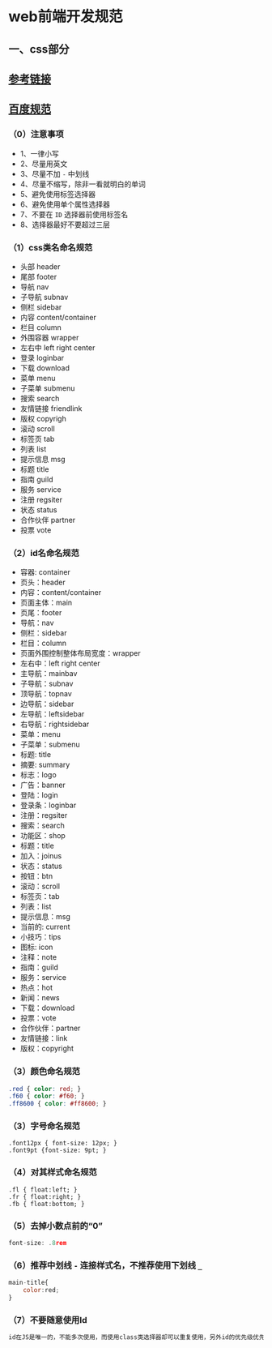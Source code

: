 # web前端开发规范
## 一、css部分
## [参考链接](http://nec.netease.com/standard/css-sort.html)
## [百度规范](https://github.com/fex-team/styleguide/blob/master/css.md)
### （0）注意事项
- 1、一律小写
- 2、尽量用英文
- 3、尽量不加 `-` 中划线
- 4、尽量不缩写，除非一看就明白的单词
- 5、避免使用标签选择器
- 6、避免使用单个属性选择器
- 7、不要在 `ID` 选择器前使用标签名
- 8、选择器最好不要超过三层
### （1）css类名命名规范
* 头部 header
* 尾部 footer
* 导航 nav
* 子导航 subnav
* 侧栏 sidebar
* 内容 content/container  
* 栏目 column
* 外围容器 wrapper
* 左右中 left right center
* 登录 loginbar
* 下载 download
* 菜单 menu
* 子菜单 submenu
* 搜索 search
* 友情链接 friendlink
* 版权 copyrigh
* 滚动 scroll
* 标签页 tab
* 列表 list
* 提示信息 msg
* 标题 title
* 指南 guild
* 服务 service
* 注册 regsiter
* 状态 status
* 合作伙伴 partner
* 投票 vote
### （2）id名命名规范
* 容器: container  
* 页头：header  
* 内容：content/container
* 页面主体：main  
* 页尾：footer  
* 导航：nav
* 侧栏：sidebar  
* 栏目：column  
* 页面外围控制整体布局宽度：wrapper
* 左右中：left right center
* 主导航：mainbav  
* 子导航：subnav
* 顶导航：topnav  
* 边导航：sidebar  
* 左导航：leftsidebar
* 右导航：rightsidebar  
* 菜单：menu  
* 子菜单：submenu
* 标题: title  
* 摘要: summary
* 标志：logo  
* 广告：banner  
* 登陆：login  
* 登录条：loginbar
* 注册：regsiter  
* 搜索：search  
* 功能区：shop
* 标题：title  
* 加入：joinus  
* 状态：status  
* 按钮：btn
* 滚动：scroll  
* 标签页：tab  
* 列表：list  
* 提示信息：msg
* 当前的: current  
* 小技巧：tips  
* 图标: icon  
* 注释：note
* 指南：guild 
* 服务：service  
* 热点：hot  
* 新闻：news
* 下载：download  
* 投票：vote  
* 合作伙伴：partner
* 友情链接：link  
* 版权：copyright
### （3）颜色命名规范
```css
.red { color: red; }
.f60 { color: #f60; }
.ff8600 { color: #ff8600; }
```
### （3）字号命名规范
```
.font12px { font-size: 12px; }
.font9pt {font-size: 9pt; }
```
### （4）对其样式命名规范
```
.fl { float:left; }
.fr { float:right; }
.fb { float:bottom; }
```
### （5）去掉小数点前的“0”
```js
font-size: .8rem 
```
### （6）推荐中划线 `-` 连接样式名，不推荐使用下划线 `_`
```js
main-title{
    color:red;
}
```
### （7）不要随意使用Id
```js
id在JS是唯一的，不能多次使用，而使用class类选择器却可以重复使用，另外id的优先级优先与class，所以id应该按需使用，而不能滥用。
```
